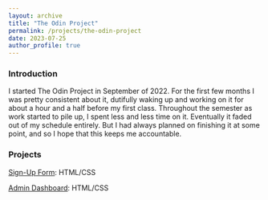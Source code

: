 ```yaml
---
layout: archive
title: "The Odin Project"
permalink: /projects/the-odin-project
date: 2023-07-25
author_profile: true
---
```


### Introduction

I started The Odin Project in September of 2022. For the first few months I was pretty consistent about it, dutifully waking up and working on it for about a hour and a half before my first class. Throughout the semester as work started to pile up, I spent less and less time on it. Eventually it faded out of my schedule entirely. But I had always planned on finishing it at some point, and so I hope that this keeps me accountable.

### Projects

[Sign-Up Form](https://t-wang1.github.io/sign-up-form/): HTML/CSS

[Admin Dashboard](https://t-wang1.github.io/admin-dashboard/): HTML/CSS 